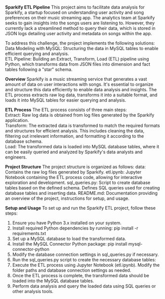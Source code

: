 **Sparkify ETL Pipeline**
This project aims to facilitate data analysis for Sparkify, a startup focused on understanding user activity and song preferences on their music streaming app. The analytics team at Sparkify seeks to gain insights into the songs users are listening to. However, they currently lack a streamlined method to query their data, which is stored in JSON logs detailing user activity and metadata on songs within the app.

To address this challenge, the project implements the following solutions:  
Data Modeling with MySQL: Structuring the data in MySQL tables to enable efficient querying and analysis.  
ETL Pipeline: Building an Extract, Transform, Load (ETL) pipeline using Python, which transforms data from JSON files into dimension and fact tables following a "star" schema.

**Overview**
Sparkify is a music streaming service that generates a vast amount of data on user interactions with songs. It's essential to organize and structure this data efficiently to enable data analysis and insights. The ETL process extracts raw log data, transforms it into a suitable format, and loads it into MySQL tables for easier querying and analysis.

**ETL Process**
The ETL process consists of three main steps:  
Extract: Raw log data is obtained from log files generated by the Sparkify application.  
Transform: The extracted data is transformed to match the required formats and structures for efficient analysis. This includes cleaning the data, filtering out irrelevant information, and formatting it according to the database schema.  
Load: The transformed data is loaded into MySQL database tables, where it can be easily queried and analyzed by Sparkify's data analysts and engineers.  

**Project Structure**
The project structure is organized as follows:
data: Contains the raw log files generated by Sparkify.
etl.ipynb: Jupyter Notebook containing the ETL process code, allowing for interactive exploration and development.
sql_queries.py: Script to create database tables based on the defined schema. Defines SQL queries used for creating database tables and inserting data.
README.md: Documentation providing an overview of the project, instructions for setup, and usage.

**Setup and Usage**
To set up and run the Sparkify ETL project, follow these steps:
1. Ensure you have Python 3.x installed on your system.
2. Install required Python dependencies by running: 
	pip install -r requirements.txt
3. Set up a MySQL database to load the transformed data.
4. Install the MySQL Connector Python package:
	pip install mysql-connector-python
5. Modify the database connection settings in sql_queries.py if necessary.
6. Run the sql_queries.py script to create the necessary database tables:
7. Execute the ETL process using Jupyter Notebook (etl.ipynb). Modify the folder paths and database connection settings as needed.
8. Once the ETL process is complete, the transformed data should be loaded into the MySQL database tables.
9. Perform data analysis and query the loaded data using SQL queries or other analysis tools.

